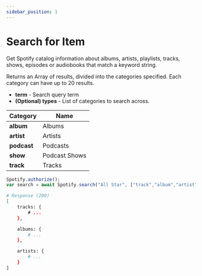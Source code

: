 ```yaml
---
sidebar_position: 1
---
```


# Search for Item

Get Spotify catalog information about albums, artists, playlists, tracks, shows, episodes or audiobooks that match a keyword string.

Returns an Array of results, divided into the categories specified. Each category can have up to 20 results.

- **term** - Search query term 
- **(Optional) types** - List of categories to search across.
  
| Category | Name |
|---|---|
| **album**  | Albums  |
| **artist** | Artists |
| **podcast** | Podcasts |
| **show** | Podcast Shows |
| **track** | Tracks |


```javascript
Spotify.authorize();
var search = await Spotify.search("All Star", ["track","album","artist"]);
```

```bash
# Response (200)
[
    tracks: {
        # ...
    },

    albums: {
        # ...
    },

    artists: {
        # ...
    }
]
```